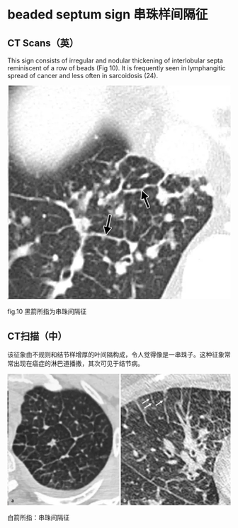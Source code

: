 # beaded septum sign 串珠样间隔征
## CT Scans（英）

This sign consists of irregular and nodular thickening of interlobular septa reminiscent of a row of beads (Fig 10). It is frequently seen in lymphangitic spread of cancer and less often in sarcoidosis (24).

![](./_image/2017-04-30-22-28-53.jpg)

fig.10 黑箭所指为串珠间隔征
## CT扫描（中）
该征象由不规则和结节样增厚的叶间隔构成，令人觉得像是一串珠子。这种征象常常出现在癌症的淋巴道播撒，其次可见于结节病。

![](./_image/2017-04-30-22-29-28.jpg)

白箭所指：串珠间隔征
